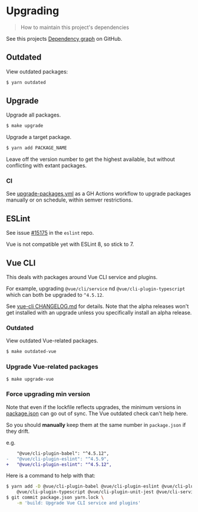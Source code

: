 # Upgrading
> How to maintain this project's dependencies

See this projects [Dependency graph](https://github.com/MichaelCurrin/badge-generator/network/dependencies) on GitHub.


## Outdated

View outdated packages:

```sh
$ yarn outdated
```


## Upgrade

Upgrade all packages.

```sh
$ make upgrade
```

Upgrade a target package.

```sh
$ yarn add PACKAGE_NAME
```

Leave off the version number to get the highest available, but without conflicting with extant packages.

### CI

See [upgrade-packages.yml](https://github.com/MichaelCurrin/badge-generator/blob/master/.github/workflows/upgrade-packages.yml) as a GH Actions workflow to upgrade packages manually or on schedule, within semver restrictions.


## ESLint

See issue [#15175](https://github.com/eslint/eslint/issues/15175) in the `eslint` repo.

Vue is not compatible yet with ESLint 8, so stick to 7.


## Vue CLI

This deals with packages around Vue CLI service and plugins.

For example, upgrading `@vue/cli/service` nd `@vue/cli-plugin-typescript` which can both be upgraded to `^4.5.12`.

See [vue-cli CHANGELOG.md](https://github.com/vuejs/vue-cli/blob/dev/CHANGELOG.md) for details. Note that the alpha releases won't get installed with an upgrade unless you specifically install an alpha release.

### Outdated

View outdated Vue-related packages.

```sh
$ make outdated-vue
```

### Upgrade Vue-related packages

```sh
$ make upgrade-vue
```

### Force upgrading min version

Note that even if the lockfile reflects upgrades, the minimum versions in [package.json](/package.json) can go out of sync. The Vue outdated check can't help here.

So you should **manually** keep them at the same number in `package.json` if they drift.

e.g.

```diff
    "@vue/cli-plugin-babel": "^4.5.12",
-   "@vue/cli-plugin-eslint": "^4.5.9",
+   "@vue/cli-plugin-eslint": "^4.5.12",
```

Here is a command to help with that:

```sh
$ yarn add -D @vue/cli-plugin-babel @vue/cli-plugin-eslint @vue/cli-plugin-router \
    @vue/cli-plugin-typescript @vue/cli-plugin-unit-jest @vue/cli-service
$ git commit package.json yarn.lock \
    -m 'build: Upgrade Vue CLI service and plugins'
```
